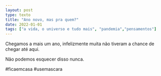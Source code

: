 ```yaml
---
layout: post
type: texto
title: "Ano novo, mas pra quem?"
date: 2022-01-01
tags: ["a vida, o universo e tudo mais", "pandemia","pensamentos"]
---
```

Chegamos a mais um ano, infelizmente muita não tiveram a chance de chegar até aqui.  

Não podemos esquecer disso nunca.

#ficaemcasa #usemascara